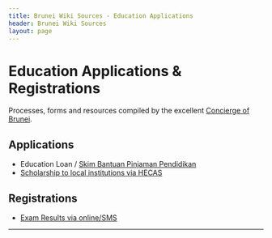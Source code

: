 ```yaml
---
title: Brunei Wiki Sources - Education Applications
header: Brunei Wiki Sources
layout: page
---
```


# Education Applications & Registrations

Processes, forms and resources compiled by the excellent [Concierge of Brunei](http://safwanah.wixsite.com/conciergeofbrunei/).

## Applications

* Education Loan / [Skim Bantuan Pinjaman Pendidikan](http://safwanah.wixsite.com/conciergeofbrunei/single-post/2015/04/04/applying-for-education-loan)
* [Scholarship to local institutions via HECAS](http://safwanah.wixsite.com/conciergeofbrunei/single-post/2015/03/30/applying-for-scholarship-UBD-UNISSA-ITB-PB)

## Registrations

* [Exam Results via online/SMS](http://safwanah.wixsite.com/conciergeofbrunei/single-post/2015/01/25/registering-for-exam-results-O-AS-A-levels)
 

---

  

